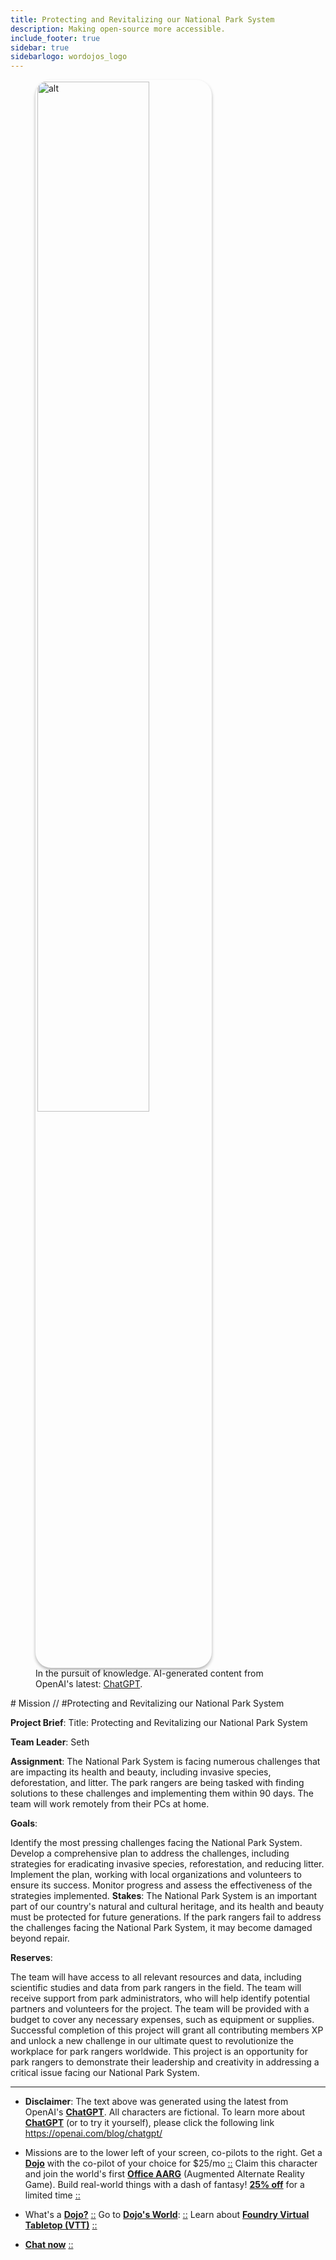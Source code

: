 ```yaml
---
title: Protecting and Revitalizing our National Park System
description: Making open-source more accessible.
include_footer: true
sidebar: true
sidebarlogo: wordojos_logo
---
```

<figure>
    <img src='/uploads/mechs/Barista.png' style="width: 65%;height: 65%;padding: 3px; box-shadow: 0 3px 5px rgba(0,0,0,.3);border-radius: 25px;overflow: hidden;border: none;" align="middle"; alt='alt'; alt='student in hoody with laptop';/>
    <figcaption>In the pursuit of knowledge.  AI-generated content from OpenAI's latest: <a href="https://openai.com/blog/chatgpt/" >ChatGPT</a>.</figcaption>
</figure>
# Mission // #Protecting and Revitalizing our National Park System

**Project Brief**:
Title: Protecting and Revitalizing our National Park System

**Team Leader**: Seth

**Assignment**: The National Park System is facing numerous challenges that are impacting its health and beauty, including invasive species, deforestation, and litter. The park rangers are being tasked with finding solutions to these challenges and implementing them within 90 days. The team will work remotely from their PCs at home.

**Goals**:

Identify the most pressing challenges facing the National Park System.
Develop a comprehensive plan to address the challenges, including strategies for eradicating invasive species, reforestation, and reducing litter.
Implement the plan, working with local organizations and volunteers to ensure its success.
Monitor progress and assess the effectiveness of the strategies implemented.
**Stakes**:
The National Park System is an important part of our country's natural and cultural heritage, and its health and beauty must be protected for future generations. If the park rangers fail to address the challenges facing the National Park System, it may become damaged beyond repair.

**Reserves**:

The team will have access to all relevant resources and data, including scientific studies and data from park rangers in the field.
The team will receive support from park administrators, who will help identify potential partners and volunteers for the project.
The team will be provided with a budget to cover any necessary expenses, such as equipment or supplies.
Successful completion of this project will grant all contributing members XP and unlock a new challenge in our ultimate quest to revolutionize the workplace for park rangers worldwide. This project is an opportunity for park rangers to demonstrate their leadership and creativity in addressing a critical issue facing our National Park System.

---

* **Disclaimer**: The text above was generated using the latest from OpenAI's [**ChatGPT**](https://openai.com/blog/chatgpt/).  All characters are fictional.  To learn more about [**ChatGPT**](https://openai.com/blog/chatgpt/) (or to try it yourself), please click the following link https://openai.com/blog/chatgpt/

* Missions are to the lower left of your screen, co-pilots to the right. Get a [**Dojo**](https://workmates.live/marketplace) with the co-pilot of your choice for $25/mo [::](https://workmates.live/marketplace)  Claim this character and join the world's first [**Office AARG**](https://dojos.world) (Augmented Alternate Reality Game). Build real-world things with a dash of fantasy! [**25% off**](https://blog.workdojos.com/free-dojo) for a limited time [::](https://blog.workdojos.com/free-dojo) 

* What's a [**Dojo?**](https://workdojos.com) [::](https://workdojos.com)  Go to [**Dojo's World**](https://dojos.world): [::](https://dojos.world)  Learn about [**Foundry Virtual Tabletop (VTT)**](https://foundryvtt.com) [::](https://foundryvtt.com/)

* [**Chat now**](https://chat.workmates.live/channel/support) [::](https://chat.workmates.live/channel/support)